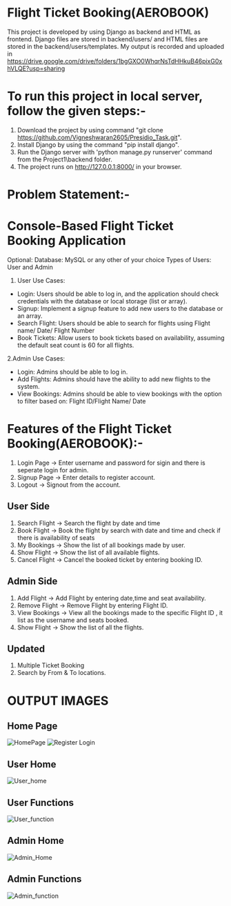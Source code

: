 # Flight Ticket Booking(AEROBOOK)

This project is developed by using Django as backend and HTML as frontend. Django files are stored in backend/users/ and HTML files are stored in the backend/users/templates. My output is recorded and uploaded in https://drive.google.com/drive/folders/1bgGXO0WhqrNsTdHHkuB46pixG0xhVLQE?usp=sharing

# To run this project in local server, follow the given steps:-

1. Download the project by using command "git clone https://github.com/Vigneshwaran2605/Presidio_Task.git".
2. Install Django by using the command "pip install django".
3. Run the Django server with 'python manage.py runserver' command from the Project1\backend folder.
4. The project runs on http://127.0.0.1:8000/ in your browser.

# Problem Statement:-

# Console-Based Flight Ticket Booking Application

Optional: Database: MySQL or any other of your choice
Types of Users: User and Admin

1. User Use Cases:
- Login: Users should be able to log in, and the application should check credentials with the database or local storage (list or array).
- Signup: Implement a signup feature to add new users to the database or an array.
- Search Flight: Users should be able to search for flights using Flight name/ Date/ Flight Number
- Book Tickets: Allow users to book tickets based on availability, assuming the default seat count is 60 for all flights.

2.Admin Use Cases:
- Login: Admins should be able to log in.
- Add Flights: Admins should have the ability to add new flights to the system.
- View Bookings: Admins should be able to view bookings with the option to filter based on: Flight ID/Flight Name/ Date

# Features of the Flight Ticket Booking(AEROBOOK):-

1. Login Page -> Enter username and password for sigin and there is seperate login for admin.
2. Signup Page -> Enter details to register account.
3. Logout -> Signout from the account.

## User Side

1. Search Flight -> Search the flight by date and time
2. Book Flight -> Book the flight by search with date and time and check if there is availability of seats
3. My Bookings -> Show the list of all bookings made by user.
4. Show Flight -> Show the list of all available flights.
5. Cancel Flight -> Cancel the booked ticket by entering booking ID.

## Admin Side

1. Add Flight -> Add Flight by entering date,time and seat availability.
2. Remove Flight -> Remove Flight by entering Flight ID.
3. View Bookings -> View all the bookings made to the specific Flight ID , it list as the username and seats booked.
4. Show Flight -> Show the list of all the flights.

## Updated
1. Multiple Ticket Booking
2. Search by From & To locations.

# OUTPUT IMAGES

## Home Page
![HomePage](https://github.com/Vigneshwaran2605/Presidio_Task/assets/91144302/d438537e-7f8a-4944-9646-84a49468ef51)
![Register Login](https://github.com/Vigneshwaran2605/Presidio_Task/assets/91144302/11ede541-60e7-4fa9-895c-c2fd0e35c478)

## User Home
![User_home](https://github.com/Vigneshwaran2605/Presidio_Task/assets/91144302/0733f89b-80bc-4135-8125-409f1cfe65f0)
## User Functions
![User_function](https://github.com/Vigneshwaran2605/Presidio_Task/assets/91144302/ca84eddc-1429-4183-b567-0c2802196512)

## Admin Home
![Admin_Home](https://github.com/Vigneshwaran2605/Presidio_Task/assets/91144302/0d211816-da05-497a-b483-33388ff74cf8)
## Admin Functions
![Admin_function](https://github.com/Vigneshwaran2605/Presidio_Task/assets/91144302/76162339-9096-4883-9fd0-99bb063a90cd)



